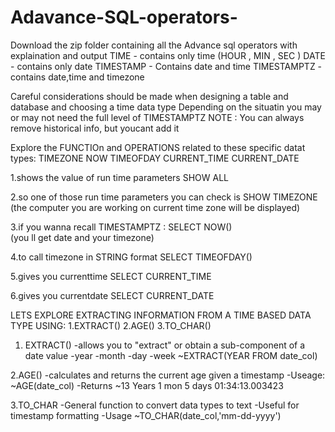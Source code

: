 # Adavance-SQL-operators-
Download the zip folder containing all the Advance sql operators with explaination and output 
TIME - contains only time (HOUR  , MIN , SEC )
DATE - contains only date 
TIMESTAMP - Contains date and time 
TIMESTAMPTZ - contains date,time and timezone

Careful considerations should be made when designing a table and database 
and choosing a time data type 
Depending on the situatin you may or may not need the full level of TIMESTAMPTZ 
NOTE : You can always remove historical info, but youcant add it 

Explore the FUNCTIOn and OPERATIONS related to these specific datat types:
TIMEZONE 
NOW 
TIMEOFDAY
CURRENT_TIME
CURRENT_DATE


1.shows the value of run time parameters
	SHOW ALL 

2.so one of those run time parameters you can check is 
	SHOW TIMEZONE 
(the computer you are working on current time zone will be displayed)  

3.if you wanna recall TIMESTAMPTZ : 
	SELECT NOW()  
(you ll get date and your timezone) 

4.to call timezone in STRING format 
	SELECT TIMEOFDAY()

5.gives you currenttime
	SELECT CURRENT_TIME 

6.gives you currentdate
	SELECT CURRENT_DATE

LETS EXPLORE EXTRACTING INFORMATION FROM A TIME BASED DATA TYPE USING:
1.EXTRACT()
2.AGE()
3.TO_CHAR()

1. EXTRACT()
-allows you to "extract" or obtain a sub-component of a date value 
-year 
-month 
-day 
-week
~EXTRACT(YEAR FROM date_col)

2.AGE()
-calculates and returns the current age given a timestamp 
-Useage:
~AGE(date_col)
-Returns 
~13 Years 1 mon 5 days 01:34:13.003423

3.TO_CHAR 
-General function to convert data types to text 
-Useful for timestamp formatting 
-Usage
~TO_CHAR(date_col,'mm-dd-yyyy')


